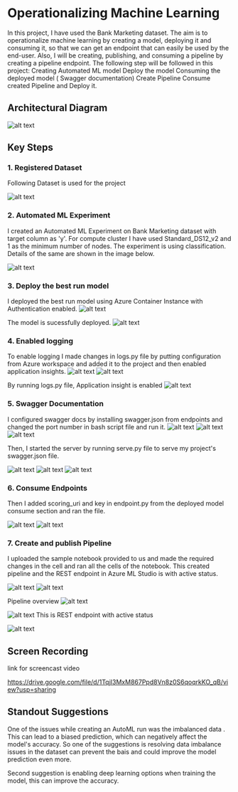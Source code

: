 


# Operationalizing Machine Learning

In this project, I have used the Bank Marketing dataset. The aim is to operationalize machine learning by creating a model, deploying it and consuming it, so that we can get an endpoint that can easily be used by the end-user. Also, I will be creating, publishing, and consuming a pipeline by creating a pipeline endpoint.
The following step will be followed in this project: Creating Automated ML model Deploy the model Consuming the deployed model ( Swagger documentation) Create Pipeline Consume created Pipeline and Deploy it.


## Architectural Diagram
![alt text](https://github.com/NikitaMahajan19/Operationalizing-Machine-Learning/blob/master/image/architecture%20diagram.JPG)

## Key Steps
### 1. Registered Dataset

Following Dataset is used for the project

![alt text](https://github.com/NikitaMahajan19/Operationalizing-Machine-Learning/blob/master/image/Registered%20Dataset.JPG)

### 2. Automated ML Experiment

I created an Automated ML Experiment on Bank Marketing dataset with target column as 'y'. For compute cluster I have used Standard_DS12_v2 and 1 as the minimum number of nodes. The experiment is using classification. Details of the same are shown in the image below.

![alt text](https://github.com/NikitaMahajan19/Operationalizing-Machine-Learning/blob/master/image/auto%20ml%20run.JPG)

### 3. Deploy the best run model

I deployed the best run model using Azure Container Instance with Authentication enabled.
![alt text](https://github.com/NikitaMahajan19/Operationalizing-Machine-Learning/blob/master/image/deployed%20model.JPG)

The model is sucessfully deployed.
![alt text](https://github.com/NikitaMahajan19/Operationalizing-Machine-Learning/blob/master/image/model%20healthy.JPG)

### 4. Enabled logging

To enable logging I made changes in logs.py file by putting configuration from Azure workspace and added it to the project and then enabled application insights.
![alt text](https://github.com/NikitaMahajan19/Operationalizing-Machine-Learning/blob/master/image/logs1.JPG)
![alt text](https://github.com/NikitaMahajan19/Operationalizing-Machine-Learning/blob/master/image/logs2.JPG)

By running logs.py file, Application insight is enabled
![alt text](https://github.com/NikitaMahajan19/Operationalizing-Machine-Learning/blob/master/image/application%20insight%20enabled.png)


### 5. Swagger Documentation



I configured swagger docs by installing swagger.json from endpoints and changed the port number in bash script file and run it.
![alt text](https://github.com/NikitaMahajan19/Operationalizing-Machine-Learning/blob/master/image/swagger.sh1.JPG)
![alt text](https://github.com/NikitaMahajan19/Operationalizing-Machine-Learning/blob/master/image/swagger.sh%202.JPG)
![alt text](https://github.com/NikitaMahajan19/Operationalizing-Machine-Learning/blob/master/image/sw.png)

Then, I started the server by running serve.py file to serve my project's swagger.json file.

![alt text](https://github.com/NikitaMahajan19/Operationalizing-Machine-Learning/blob/master/image/swagger%20output.png)
![alt text](https://github.com/NikitaMahajan19/Operationalizing-Machine-Learning/blob/master/image/swagger1.png)
![alt text](https://github.com/NikitaMahajan19/Operationalizing-Machine-Learning/blob/master/image/swagger2.png)

### 6. Consume Endpoints

Then I added  scoring_uri and key in endpoint.py from the deployed model consume section and ran the file.

![alt text](https://github.com/NikitaMahajan19/Operationalizing-Machine-Learning/blob/master/image/endpoint%20file.JPG)
![alt text](https://github.com/NikitaMahajan19/Operationalizing-Machine-Learning/blob/master/image/output.png)

### 7. Create and publish Pipeline

I uploaded the sample notebook provided to us and made the required changes in the cell and ran all the cells of the notebook. This created pipeline and the REST endpoint in Azure ML Studio is with active status.

![alt text](https://github.com/NikitaMahajan19/Operationalizing-Machine-Learning/blob/master/image/pipeline1.JPG)
![alt text](https://github.com/NikitaMahajan19/Operationalizing-Machine-Learning/blob/master/image/pipeline2.JPG)

Pipeline overview
![alt text](https://github.com/NikitaMahajan19/Operationalizing-Machine-Learning/blob/master/image/pipeline%20overview.png)

![alt text](https://github.com/NikitaMahajan19/Operationalizing-Machine-Learning/blob/master/image/pipeline%20active.png)
This is REST endpoint with active status

![alt text](https://github.com/NikitaMahajan19/Operationalizing-Machine-Learning/blob/master/image/rest%20endpoint%20active.png)



## Screen Recording
link for screencast video

https://drive.google.com/file/d/1TqjI3MxM867Ppd8Vn8z0S6qoqrkKO_qB/view?usp=sharing

## Standout Suggestions

One of the issues while creating an AutoML run was the imbalanced data . This can lead to a biased prediction, which can negatively affect the model's accuracy. 
So one of the suggestions is resolving data imbalance issues in the dataset can prevent the bais and could improve the model prediction even more.
 
Second suggestion is enabling deep learning options when training the model, this can improve the accuracy.

